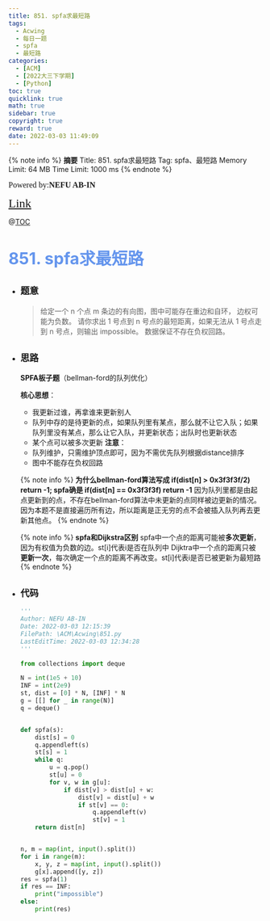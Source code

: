 ```yaml
---
title: 851. spfa求最短路
tags:
  - Acwing
  - 每日一题
  - spfa
  - 最短路
categories:
  - [ACM]
  - [2022大三下学期]
  - [Python]
toc: true
quicklink: true
math: true
sidebar: true
copyright: true
reward: true
date: 2022-03-03 11:49:09
---
```



{% note info %}
**摘要**
Title: 851. spfa求最短路
Tag: spfa、最短路
Memory Limit: 64 MB
Time Limit: 1000 ms
{% endnote %}
<!-- more -->

<font size=3 face=楷体>Powered by:**NEFU AB-IN**</font>

<font color=#FFA500 size=5 face=楷体>[Link](https://www.acwing.com/problem/content/853/)</font>

@[TOC](文章目录)

# <font color=#6495ED size=6>851. spfa求最短路</font>

* ## <font size=4 face=粗体>题意</font>

  >给定一个 n 个点 m 条边的有向图，图中可能存在重边和自环， 边权可能为负数。
  >请你求出 1 号点到 n 号点的最短距离，如果无法从 1 号点走到 n 号点，则输出 impossible。
  >数据保证不存在负权回路。

* ## <font size=4 face=粗体>思路</font>

  **SPFA板子题**（bellman-ford的队列优化）

  **核心思想**：
    * 我更新过谁，再拿谁来更新别人
    * 队列中存的是待更新的点，如果队列里有某点，那么就不让它入队；如果队列里没有某点，那么让它入队，并更新状态；出队时也更新状态
    * 某个点可以被多次更新
  **注意**：
    * 队列维护，只需维护顶点即可，因为不需优先队列根据distance排序
    * 图中不能存在负权回路


  {% note info %}
  **为什么bellman-ford算法写成 if(dist[n] > 0x3f3f3f/2) return -1; spfa确是 if(dist[n] == 0x3f3f3f) return -1**
  因为队列里都是由起点更新到的点，不存在bellman-ford算法中未更新的点同样被边更新的情况。因为本题不是直接遍历所有边，所以距离是正无穷的点不会被插入队列再去更新其他点。
  {% endnote %}

  {% note info %}
  **spfa和Dijkstra区别**
  spfa中一个点的距离可能被**多次更新**，因为有权值为负数的边。st[i]代表i是否在队列中
  Dijktra中一个点的距离只被**更新一次**，每次确定一个点的距离不再改变。st[i]代表i是否已被更新为最短路
  {% endnote %}

* ## <font size=4 face=粗体>代码</font>

  ```python
  '''
  Author: NEFU AB-IN
  Date: 2022-03-03 12:15:39
  FilePath: \ACM\Acwing\851.py
  LastEditTime: 2022-03-03 12:34:28
  '''

  from collections import deque

  N = int(1e5 + 10)
  INF = int(2e9)
  st, dist = [0] * N, [INF] * N
  g = [[] for _ in range(N)]
  q = deque()


  def spfa(s):
      dist[s] = 0
      q.appendleft(s)
      st[s] = 1
      while q:
          u = q.pop()
          st[u] = 0
          for v, w in g[u]:
              if dist[v] > dist[u] + w:
                  dist[v] = dist[u] + w
                  if st[v] == 0:
                      q.appendleft(v)
                      st[v] = 1
      return dist[n]


  n, m = map(int, input().split())
  for i in range(m):
      x, y, z = map(int, input().split())
      g[x].append([y, z])
  res = spfa(1)
  if res == INF:
      print("impossible")
  else:
      print(res)
  ```